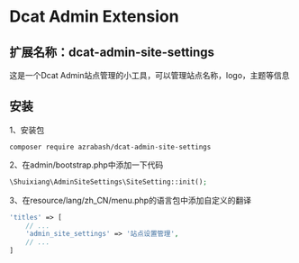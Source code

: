 # Dcat Admin Extension

## 扩展名称：dcat-admin-site-settings

这是一个Dcat Admin站点管理的小工具，可以管理站点名称，logo，主题等信息

## 安装

1、安装包
```shell
composer require azrabash/dcat-admin-site-settings
```

2、在admin/bootstrap.php中添加一下代码
````php
\Shuixiang\AdminSiteSettings\SiteSetting::init();
````

3、在resource/lang/zh_CN/menu.php的语言包中添加自定义的翻译
```php
'titles' => [
    // ...
    'admin_site_settings' => '站点设置管理',
    // ...
]
```
